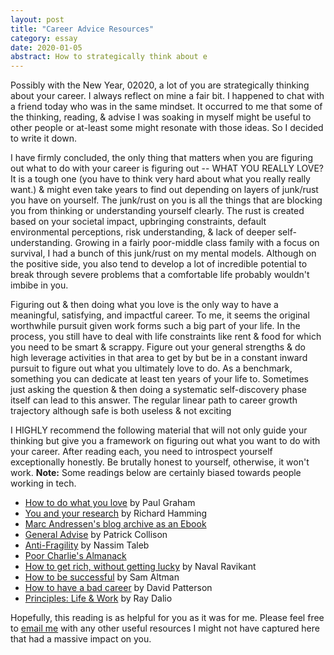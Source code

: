```yaml
---
layout: post
title: "Career Advice Resources"
category: essay
date: 2020-01-05
abstract: How to strategically think about e
---
```


Possibly with the New Year, 02020, a lot of you are strategically thinking about your career. I always reflect on mine a fair bit. I happened to chat with a friend today who was in the same mindset. It occurred to me that some of the thinking, reading, & advise I was soaking in myself might be useful to other people or at-least some might resonate with those ideas. So I decided to write it down.

I have firmly concluded, the only thing that matters when you are figuring out what to do with your career is figuring out -- WHAT YOU REALLY LOVE? It is a tough one (you have to think very hard about what you really really want.) & might even take years to find out depending on layers of junk/rust you have on yourself. The junk/rust on you is all the things that are blocking you from thinking or understanding yourself clearly. The rust is created based on your societal impact, upbringing constraints, default environmental perceptions, risk understanding, & lack of deeper self-understanding. Growing in a fairly poor-middle class family with a focus on survival, I had a bunch of this junk/rust on my mental models. Although on the positive side, you also tend to develop a lot of incredible potential to break through severe problems that a comfortable life probably wouldn't imbibe in you.

Figuring out & then doing what you love is the only way to have a meaningful, satisfying, and impactful career. To me, it seems the original worthwhile pursuit given work forms such a big part of your life. In the process, you still have to deal with life constraints like rent & food for which you need to be smart & scrappy. Figure out your general strengths & do high leverage activities in that area to get by but be in a constant inward pursuit to figure out what you  ultimately love to do. As a benchmark, something you can dedicate at least ten years of your life to. Sometimes just asking the question & then doing a systematic self-discovery phase itself can lead to this answer. The regular linear path to career growth trajectory although safe is both useless & not exciting

I HIGHLY recommend the following material that will not only guide your thinking but give you a framework on figuring out what you want to do with your career. After reading each, you need to introspect yourself exceptionally honestly. Be brutally honest to yourself, otherwise, it won't work. **Note:** Some readings below are certainly biased towards people working in tech. 

* [How to do what you love](http://www.paulgraham.com/love.html) by Paul Graham
* [You and your research](https://www.youtube.com/watch?v=a1zDuOPkMSw) by Richard Hamming
* [Marc Andressen's blog archive as an Ebook](https://docs.google.com/forms/d/e/1FAIpQLSe0NE9D-l1ZZhbjVYDQrf7g1nHOPgqyOZwkZTNN72U-bfk_qw/viewform)
* [General Advise](https://patrickcollison.com/advice) by Patrick Collison
* [Anti-Fragility](https://www.amazon.com/Antifragile-Things-That-Disorder-Incerto/dp/0812979680) by Nassim Taleb
* [Poor Charlie's Almanack](https://www.amazon.com/Poor-Charlies-Almanack-Charles-Expanded/dp/1578645018)
* [How to get rich, without getting lucky](https://twitter.com/naval/status/1002103360646823936) by Naval Ravikant
* [How to be successful](https://blog.samaltman.com/how-to-be-successful) by Sam Altman
* [How to have a bad career](https://www.youtube.com/watch?v=Rn1w4MRHIhc) by David Patterson
* [Principles: Life & Work](https://www.amazon.com/Principles-Life-Work-Ray-Dalio/dp/1501124021) by Ray Dalio

Hopefully, this reading is as helpful for you as it was for me. Please feel free to [email me](mailto:abhisharma.b@gmail.com) with any other useful resources I might not have captured here that had a massive impact on you.